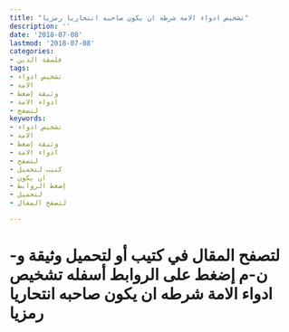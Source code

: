 ```yaml
---
title: "تشخيص ادواء الامة شرطه ان يكون صاحبه انتحاريا رمزيا"
description: ''
date: '2018-07-08'
lastmod: '2018-07-08'
categories:
- فلسفة الدين
tags:
- تشخيص ادواء
- الامة
- وثيقة إضغط
- ادواء الامة
- لتصفح
keywords:
- تشخيص ادواء
- الامة
- وثيقة إضغط
- ادواء الامة
- لتصفح
- كتيب لتحميل
- ان يكون
- إضغط الروابط
- لتحميل
- لتصفح المقال

---
```

# **لتصفح المقال في كتيب أو لتحميل وثيقة و-ن-م إضغط على الروابط أسفله** **تشخيص ادواء الامة شرطه ان يكون صاحبه انتحاريا رمزيا**

###
